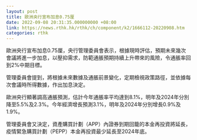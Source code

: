 ```yaml
---
layout: post
title: 歐洲央行宣布加息0.75厘
date: 2022-09-08 20:31:35.000000000 +08:00
link: https://news.rthk.hk/rthk/ch/component/k2/1666112-20220908.htm
categories: rthk
---
```


歐洲央行宣布加息0.75厘，央行管理委員會表示，根據現時評估，預期未來幾次會議將進一步加息，以壓抑需求，防範通脹預期持續上升帶來的風險，令通脹率回到2%中期目標。

管理委員會提到，將根據未來數據及通脹前景變化，定期檢視政策路徑，並依據每次會議時所得數據，作出加息決定。

歐洲央行顯著調高通脹預測，估計今年通脹率平均達到8.1%，明年及2024年分別降至5.5%及2.3%。今年經濟增長預測3.1%，明年及2024年分別增長0.9%及1.9%。

管理委員會又決定，資產購買計劃（APP）內證券到期回籠的本金再投資將延長，疫情緊急購買計劃（PEPP）本金再投資最少延長至2024年底。
